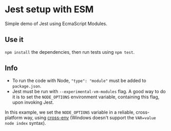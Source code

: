# Jest setup with ESM

Simple demo of Jest using EcmaScript Modules.

## Use it

`npm install` the dependencies, then run tests using `npm test`.

## Info

* To run the code with Node, `"type": "module"` must be added to `package.json`.
* Jest must be run with `--experimental-vm-modules` flag. A good way to do it is to set the `NODE_OPTIONS` environment variable, containing this flag, upon invoking Jest.

In this example, we set the `NODE_OPTIONS` variable in a reliable, cross-platform way, using [cross-env](https://www.npmjs.com/package/cross-env) (Windows doesn't support the `VAR=value node index` syntax).

